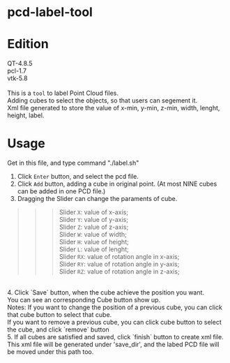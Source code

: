 # pcd-label-tool

Edition
=============================
QT-4.8.5<br>
pcl-1.7<br>
vtk-5.8<br>
<br>
This is a `tool` to label Point Cloud files.<br>
Adding cubes to select the objects, so that users can segement it.<br>
Xml file generated to store the value of x-min, y-min, z-min, width, lenght, height, label.



Usage
===========================
Get in this file, and type command "./label.sh"<br>

1. Click `Enter` button, and select the pcd file.<br>
2. Click `Add` button, adding a cube in original point. (At most NINE cubes can be added in one PCD file.)<br>
3. Dragging the Slider can change the paraments of cube.<br>
>>>Slider `X`: value of x-axis;<br>
>>>Slider `Y`: value of y-axis;<br>
>>>Slider `Z`: value of z-axis;<br>
>>>Slider `W`: value of width;<br>
>>>Slider `H`: value of height;<br>
>>>Slider `L`: value of lenght;<br>
>>>Slider `RX`: value of rotation angle in x-axis;<br>
>>>Slider `RY`: value of rotation angle in y-axis;<br>
>>>Slider `RZ`: value of rotation angle in z-axis;<br>
<br>
4. Click `Save` button, when the cube achieve the position you want.<br>
   You can see an corresponding Cube button show up.<br>
   Notes: If you want to change the position of a previous cube, you can click that cube button to select that cube.<br>
   If you want to remove a previous cube, you can click cube button to select the cube, and click `remove` button<br>
5. If all cubes are satisfied and saved, click `finish` button to create xml file.<br>
   This xml file will be generated under 'save_dir', and the labed PCD file will be moved under this path too. <br>
